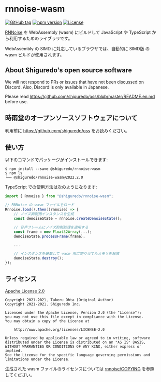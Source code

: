 rnnoise-wasm
============

[![GitHub tag](https://img.shields.io/github/tag/shiguredo/rnnoise-wasm.svg)](https://github.com/shiguredo/rnnoise-wasm)
[![npm version](https://badge.fury.io/js/@shiguredo%2Frnnoise-wasm.svg)](https://badge.fury.io/js/@shiguredo%2Frnnoise-wasm)
[![License](https://img.shields.io/badge/License-Apache%202.0-blue.svg)](https://opensource.org/licenses/Apache-2.0)

[RNNoise](https://github.com/shiguredo/rnnoise) を WebAssembly (wasm) にビルドして
JavaScript や TypeScript から利用するためのライブラリです。

WebAssembly の SIMD に対応しているブラウザでは、自動的に SIMD版 の wasm ビルドが使用されます。

## About Shiguredo's open source software

We will not respond to PRs or issues that have not been discussed on Discord. Also, Discord is only available in Japanese.

Please read https://github.com/shiguredo/oss/blob/master/README.en.md before use.

## 時雨堂のオープンソースソフトウェアについて

利用前に https://github.com/shiguredo/oss をお読みください。

## 使い方

以下のコマンドでパッケージがインストールできます:
```console
$ npm install --save @shiguredo/rnnoise-wasm
$ npm ls
└── @shiguredo/rnnoise-wasm@2022.2.0
```

TypeScript での使用方法は次のようになります:
```typescript
import { Rnnoise } from "@shiguredo/rnnoise-wasm";

// RNNoise の wasm ファイルをロード
Rnnoise.load().then((rnnoise) => {
    // ノイズ抑制用インスタンスを生成
    const denoiseState = rnnoise.createDenoiseState();

    // 音声フレームにノイズ抑制処理を適用する
    const frame = new Float32Array(...);
    denoiseState.processFrame(frame);

    ...

    // インスタンスを破棄して wasm 用に割り当てたメモリを解放
    denoiseState.destroy();
});
```

## ライセンス

[Apache License 2.0](https://www.apache.org/licenses/LICENSE-2.0)

```
Copyright 2021-2021, Takeru Ohta (Original Author)
Copyright 2021-2021, Shiguredo Inc.

Licensed under the Apache License, Version 2.0 (the "License");
you may not use this file except in compliance with the License.
You may obtain a copy of the License at

    http://www.apache.org/licenses/LICENSE-2.0

Unless required by applicable law or agreed to in writing, software
distributed under the License is distributed on an "AS IS" BASIS,
WITHOUT WARRANTIES OR CONDITIONS OF ANY KIND, either express or implied.
See the License for the specific language governing permissions and
limitations under the License.
```

生成された wasm ファイルのライセンスについては [rnnoise/COPYING](https://github.com/shiguredo/rnnoise) を参照してください。

